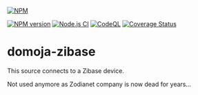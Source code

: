 [//]: # (badges START)
[![NPM](https://nodei.co/npm/domoja.png?downloads=true&downloadRank=true&stars=true)](https://nodei.co/npm/domoja/)

[![NPM version](http://img.shields.io/npm/v/domoja.svg)](https://www.npmjs.org/package/domoja) [![Node.js CI](https://github.com/bchabrier/domoja/actions/workflows/node.js.yml/badge.svg)](https://github.com/bchabrier/domoja/actions/workflows/node.js.yml) [![CodeQL](https://github.com/bchabrier/domoja/actions/workflows/codeql-analysis.yml/badge.svg)](https://github.com/bchabrier/domoja/actions/workflows/codeql-analysis.yml) [![Coverage Status](https://coveralls.io/repos/github/bchabrier/domoja/badge.svg?branch=master)](https://coveralls.io/github/bchabrier/domoja?branch=master)

[//]: # (badges END)


[//]: # (moduleName START)
domoja-zibase
=============
[//]: # (moduleName END)


[//]: # (sourceDoc START)
This source connects to a Zibase device.

Not used anymore as Zodianet company is now dead for years...

[//]: # (sourceDoc END)




